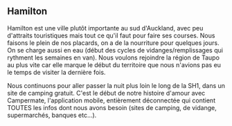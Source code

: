 ## Hamilton

Hamilton est une ville plutôt importante au sud d'Auckland, avec peu d'attraits touristiques mais tout ce qu'il faut pour faire ses courses. 
Nous faisons le plein de nos placards, on a de la nourriture pour quelques jours. On se charge aussi en eau (début des cycles de vidanges/remplissages qui rythment les semaines en van).
Nous voulons rejoindre la région de Taupo au plus vite car elle marque le début du territoire que nous n'avions pas eu le temps de visiter la dernière fois.

Nous continuons pour aller passer la nuit plus loin le long de la SH1, dans un site de camping gratuit. C'est le début de notre histoire d'amour avec Campermate, l'application mobile, entièrement déconnectée qui contient TOUTES les infos dont nous avons besoin (sites de camping, de vidange, supermarchés, banques etc...).